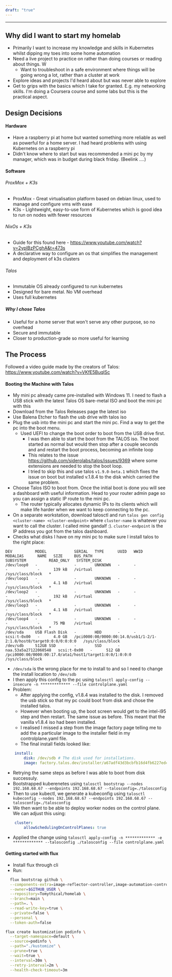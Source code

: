 ```yaml
---
draft: "true"
---
```

___
## Why did I want to start my homelab

- Primarily I want to increase my knowledge and skills in Kubernetes whilst dipping my toes into some home automation
- Need a live project to practice on rather than doing courses or reading about things. W
	- Want to troubleshoot in a safe environment where things will be going wrong a lot, rather than a cluster at work
- Explore ideas and projects I'd heard about but was never able to explore 
- Get to grips with the basics which I take for granted. E.g. my networking skills. I'm doing a Coursera course and some labs but this is the practical aspect. 

## Design Decisions

#### Hardware
- Have a raspberry pi at home but wanted something more reliable as well as powerful for a home server. I had heard problems with using Kubernetes on a raspberry pi
- Didn't know where to start but was recommended a mini pc by my manager, which was in budget during black friday. (Beelink ....)

#### Software
###### ProxMox + K3s
- ProxMox - Great virtualisation platform based on debian linux, used to manage and configure vms with ease
- K3s - Lightweight, easy-to-use form of Kubernetes which is good idea to run on nodes with fewer resources

###### NixOs + K3s
- Guide for this found here - https://www.youtube.com/watch?v=2yplBzPCghA&t=473s
- A declarative way to configure an os that simplifies the management and deployment of k3s clusters

###### Talos
- Immutable OS already configured to run kubernetes
- Designed for bare metal. No VM overhead
- Uses full kubernetes

##### Why I chose Talos
- Useful for a home server that won't serve any other purpose, so no overhead
- Secure and immutable
- Closer to production-grade so more useful for learning

## The Process

Followed a video guide made by the creators of Talos: https://www.youtube.com/watch?v=VKfE5BuqlSc
#### Booting the Machine with Talos

- My mini pc already came pre-installed with Windows 11. I need to flash a USB stick with the latest Talos OS bare-metal ISO and boot the mini pc with this
- Download from the Talos Releases page the latest iso
- Use Balena Etcher to flash the usb drive with talos iso
- Plug the usb into the mini pc and start the mini pc. Find a way to get the pc into the boot menu.
	- Used UEFI to change the boot order to boot from the USB drive first.
		- I was then able to start the boot from the TALOS iso. The boot started as normal but would then stop after a couple seconds and and restart the boot process, becoming an infinite loop
		- This relates to the issue https://github.com/siderolabs/talos/issues/9369 where some extensions are needed to stop the boot loop.
		- I tried to skip this and use talos `v1.9.0-beta.1` which fixes the issue on boot but installed v.1.8.4 to the disk which carried the same problem.
- Choose Talos ISO to boot from. Once the initial boot is done you will see a dashboard with useful information. Head to your router admin page so you can assign a static IP route to the mini pc.
	- The router typically allocates dynamic IPs to its clients which will make life harder when we want to keep connecting to the pc. 
- On a separate workstation, download talosctl and run `talos gen config <cluster-name> <cluster-endpoint>` where `cluster-name` is whatever you want to call the cluster. I called mine gandalf :). `cluster-endpoint` is the IP address you got from the talos dashboard.
- Checks what disks I have on my mini pc to make sure I install talos to the right place:
```
DEV          MODEL            SERIAL   TYPE      UUID   WWID                   MODALIAS      NAME   SIZE     BUS_PATH                                                              SUBSYSTEM          READ_ONLY   SYSTEM_DISK
/dev/loop0   -                -        UNKNOWN   -      -                      -             -      139 kB   /virtual                                                              /sys/class/block   *           
/dev/loop1   -                -        UNKNOWN   -      -                      -             -      4.1 kB   /virtual                                                              /sys/class/block   *           
/dev/loop2   -                -        UNKNOWN   -      -                      -             -      192 kB   /virtual                                                              /sys/class/block   *           
/dev/loop3   -                -        UNKNOWN   -      -                      -             -      4.1 kB   /virtual                                                              /sys/class/block   *           
/dev/loop4   -                -        UNKNOWN   -      -                      -             -      75 MB    /virtual                                                              /sys/class/block   *           
/dev/sda     USB Flash Disk   -        HDD       -      -                      scsi:t-0x00   -      4.0 GB   /pci0000:00/0000:00:14.0/usb1/1-2/1-2:1.0/host0/target0:0:0/0:0:0:0   /sys/class/block               
/dev/sdb     512GB SSD        -        SSD       -      naa.53a5a27122060548   scsi:t-0x00   -      512 GB   /pci0000:00/0000:00:17.0/ata1/host1/target1:0:0/1:0:0:0               /sys/class/block            
```
- `/dev/sda` is the wrong place for me to install to and so I need to change the install location to `/dev/sdb`
- I then apply this config to the pc using `talosctl apply-config --insecure -n ************* --file controlplane.yaml`
- Problem:
	- After applying the config, v1.8.4 was installed to the disk. I removed the usb stick so that my pc could boot from disk and chose the installed talos.
	- However when booting up, the boot screen would get to the intel-i95 step and then restart. The same issue as before. This meant that the vanilla v1.8.4 iso had been installed. 
	- I realised I missed a step from the image factory page telling me to add the a particular image to the installer field in my controlplane.yaml file. 
	- The final install fields looked like:
```yaml
    install:
        disk: /dev/sdb # The disk used for installations.
        image: factory.talos.dev/installer/a67adf43d3bcbfb16d4fb6227edcf6f5ff039c493372f759d2dfcf8c21c932df:v1.8.4
```
- Retrying the same steps as before I was able to boot from disk successuly.
- Bootstrapped kuberenetes using `talosctl bootstrap --nodes 192.168.68.67 --endpoints 192.168.68.67 --talosconfig=./talosconfig`
- Then to use kubectl, we generate a kubeconfig using `talosctl kubeconfig --nodes 192.168.68.67 --endpoints 192.168.68.67 --talosconfig=./talosconfig`
- We then want to be able to deploy worker nodes on the control plane. We can adjust this using:
```yaml
	cluster:
	    allowSchedulingOnControlPlanes: true
```
- Applied the change using `talosctl apply-config -n ************* -e ************* --talosconfig ./talosconfig --file controlplane.yaml`
#### Getting started with flux

- Install flux through cli
- Run:
```bash
  flux bootstrap github \
  --components-extra=image-reflector-controller,image-automation-controller \
  --owner=$GITHUB_USER \
  --repository=Tomythical/homelab \
  --branch=main \
  --path=. \
  --read-write-key=true \
  --private=false \
  --personal \
  --token-auth=false
```


```sh
flux create kustomization podinfo \
  --target-namespace=default \
  --source=podinfo \
  --path="./kustomize" \
  --prune=true \
  --wait=true \
  --interval=30m \
  --retry-interval=2m \
  --health-check-timeout=3m
```